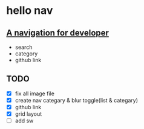 # hello nav

## [A navigation for developer](https://heroor.github.io/hello-nav/)

- search
- category
- github link

## TODO

- [x] fix all image file
- [x] create nav categary & blur toggle(list & categary)
- [x] github link
- [x] grid layout
- [ ] add sw
